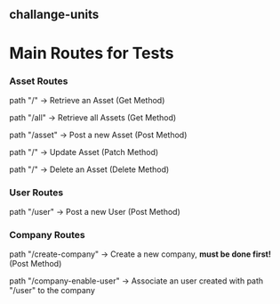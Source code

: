 ## challange-units

# Main Routes for Tests

### Asset Routes

path "/" -> Retrieve an Asset (Get Method)

path "/all" -> Retrieve all Assets (Get Method)

path "/asset" -> Post a new Asset (Post Method)

path "/" -> Update Asset (Patch Method)

path "/" -> Delete an Asset (Delete Method)

### User Routes

path "/user" -> Post a new User (Post Method)

### Company Routes

path "/create-company" -> Create a new company, <b>must be done first!</b> (Post Method)

path "/company-enable-user" -> Associate an user created with path "/user" to the company
